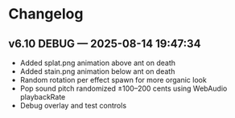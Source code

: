 # Changelog

## v6.10 DEBUG — 2025-08-14 19:47:34
- Added splat.png animation above ant on death
- Added stain.png animation below ant on death
- Random rotation per effect spawn for more organic look
- Pop sound pitch randomized ±100–200 cents using WebAudio playbackRate
- Debug overlay and test controls
